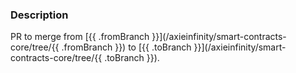 ### Description
PR to merge from [{{ .fromBranch }}](/axieinfinity/smart-contracts-core/tree/{{ .fromBranch }}) to [{{ .toBranch }}](/axieinfinity/smart-contracts-core/tree/{{ .toBranch }}).
